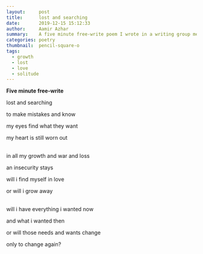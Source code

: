 ```yaml
---
layout:     post
title:      lost and searching
date:       2019-12-15 15:12:33
author:     Aamir Azhar
summary:    A five minute free-write poem I wrote in a writing group meeting.
categories: poetry
thumbnail:  pencil-square-o
tags:
  - growth
  - lost
  - love
  - solitude
---
```

**Five minute free-write**

lost and searching

to make mistakes and know

my eyes find what they want

my heart is still worn out

<br>
in all my growth and war and loss

an insecurity stays

will i find myself in love

or will i grow away

<br>
will i have everything i wanted now

and what i wanted then

or will those needs and wants change

only to change again?
